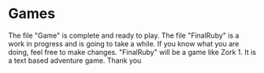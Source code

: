 # Games

The file "Game" is complete and ready to play.
The file "FinalRuby" is a work in progress and is going to take a while. 
If you know what you are doing, feel free to make changes. 
"FinalRuby" will be a game like Zork 1. It is a text based adventure game. 
Thank you

